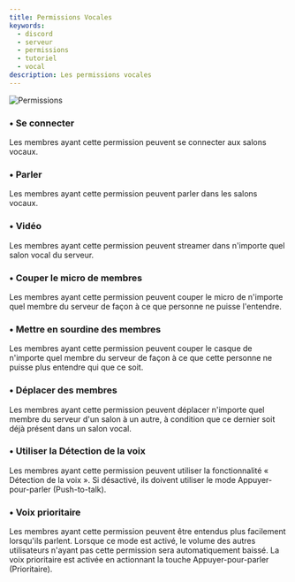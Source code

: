 ```yaml
---
title: Permissions Vocales
keywords:
  - discord
  - serveur
  - permissions
  - tutoriel
  - vocal
description: Les permissions vocales
---
```


![Permissions](https://i.discord.fr/ypS.png)

### • Se connecter

Les membres ayant cette permission peuvent se connecter aux salons vocaux.

### • Parler

Les membres ayant cette permission peuvent parler dans les salons vocaux.

### • Vidéo

Les membres ayant cette permission peuvent streamer dans n'importe quel salon vocal du serveur.

### • Couper le micro de membres

Les membres ayant cette permission peuvent couper le micro de n'importe quel membre du serveur de façon à ce que personne ne puisse l'entendre.

### • Mettre en sourdine des membres

Les membres ayant cette permission peuvent couper le casque de n'importe quel membre du serveur de façon à ce que cette personne ne puisse plus entendre qui que ce soit.

### • Déplacer des membres

Les membres ayant cette permission peuvent déplacer n'importe quel membre du serveur d'un salon à un autre, à condition que ce dernier soit déjà présent dans un salon vocal.

### • Utiliser la Détection de la voix

Les membres ayant cette permission peuvent utiliser la fonctionnalité « Détection de la voix ». Si désactivé, ils doivent utiliser le mode Appuyer-pour-parler (Push-to-talk).

### • Voix prioritaire

Les membres ayant cette permission peuvent être entendus plus facilement lorsqu'ils parlent. Lorsque ce mode est activé, le volume des autres utilisateurs n'ayant pas cette permission sera automatiquement baissé. La voix prioritaire est activée en actionnant la touche Appuyer-pour-parler (Prioritaire).
